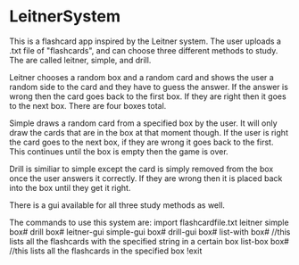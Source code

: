 # LeitnerSystem

This is a flashcard app inspired by the Leitner system. The user uploads a .txt file of "flashcards", and can choose three different methods to study. The are called leitner, simple, and drill.

Leitner chooses a random box and a random card and shows the user a random side to the card and they have to guess the answer. If the answer is wrong then the card goes back to the first box. If they are right then it goes to the next box. There are four boxes total.

Simple draws a random card from a specified box by the user. It will only draw the cards that are in the box at that moment though. If the user is right the card goes to the next box, if they are wrong it goes back to the first. This continues until the box is empty then the game is over.

Drill is similiar to simple except the card is simply removed from the box once the user answers it correctly. If they are wrong then it is placed back into the box until they get it right.

There is a gui available for all three study methods as well. 

The commands to use this system are:
import flashcardfile.txt
leitner
simple box#
drill box#
leitner-gui
simple-gui box#
drill-gui box#
list-with box#          //this lists all the flashcards with the specified string in a certain box
list-box box#           //this lists all the flashcards in the specified box
!exit

